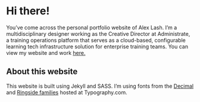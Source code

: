 # Hi there!
You’ve come across the personal portfolio website of Alex Lash. I’m a multidisciplinary designer working as the Creative Director at Administrate, a training operations platform that serves as a cloud-based, configurable learning tech infrastructure solution for enterprise training teams. You can view my website and work [here.](www.alexlashdesign.com)

## About this website
This website is built using Jekyll and SASS. I’m using fonts from the [Decimal](https://www.typography.com/fonts/decimal/overview) and [Ringside families](https://www.typography.com/fonts/ringside/overview) hosted at Typography.com.
